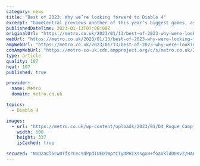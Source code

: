 ```yaml
---
category: news
title: "Best of 2023: Why we’re looking forward to Diablo 4"
excerpt: "GameCentral previews another of this year’s biggest games, as the new Diablo sequel sets out to be the definitive high-tech dungeon crawler."
publishedDateTime: 2023-01-13T07:00:00Z
originalUrl: "https://metro.co.uk/2023/01/13/best-of-2023-why-were-looking-forward-to-diablo-4-18096944/"
webUrl: "https://metro.co.uk/2023/01/13/best-of-2023-why-were-looking-forward-to-diablo-4-18096944/"
ampWebUrl: "https://metro.co.uk/2023/01/13/best-of-2023-why-were-looking-forward-to-diablo-4-18096944/amp/"
cdnAmpWebUrl: "https://metro-co-uk.cdn.ampproject.org/c/s/metro.co.uk/2023/01/13/best-of-2023-why-were-looking-forward-to-diablo-4-18096944/amp/"
type: article
quality: 107
heat: 107
published: true

provider:
  name: Metro
  domain: metro.co.uk

topics:
  - Diablo 4

images:
  - url: "https://metro.co.uk/wp-content/uploads/2023/01/D4_Rogue_CampfireWide-2c67.jpg?quality=90&strip=all&zoom=1&resize=600%2C337"
    width: 600
    height: 337
    isCached: true

secured: "NoQ2aCl5CwOTfXrCec9dPpdIUEDiWptCTyDPHIXssgx0+fGaUkldO0KvZ/HABCGY1RyE9YHIUOW5/dcnGknGx/5JATExcBzt3xrAxhfoUQsTClvn9lyCWLKW0bqya84n4AplE7dh1/HZA0HVGZMrXpwf+tzAaloq25XMuhOMK1pajAOLyjoWH3IIe4kBxW/Oebe7ZVhHM+vKKE0RNjjTdGRXmnkHZYjwapoa/HsY0hcs4MRYxtok93dvM83DUT6fa0zolbqoAb2Yiy8juyecitOYENkfYszI+ucqab79vWpMBLVXgxd4MGsa5mBL9BpZyjENJ2/YH1kHOB/qf5OKKFJMlaofMQ+bfZt6u7nTZYo=;XbM3C7EQxRKuvYdNh7MWSw=="
---
```


